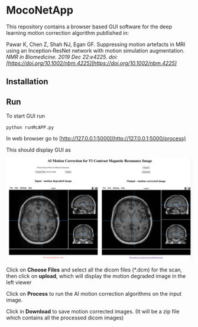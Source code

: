 # MocoNetApp

This repository contains a browser based GUI software for the deep learning motion correction algorithm publlished in:

Pawar K, Chen Z, Shah NJ, Egan GF. Suppressing motion artefacts in MRI using an Inception‐ResNet network with motion simulation augmentation. *NMR in Biomedicine. 2019 Dec 22:e4225. doi: [https://doi.org/10.1002/nbm.4225](https://doi.org/10.1002/nbm.4225)* 

## Installation

## Run
To start GUI run
````
python runMcAPP.py
````
In web browser go to [http://127.0.0.1:5000](http://127.0.0.1:5000/process)

This should display GUI as

![GuiScreenshot](./static/ScreenShot.png)

Click on **Choose Files** and select all the dicom files (*.dcm) for the scan, then click on **upload**, which will display the motion degraded image in the left viewer

Click on **Process** to run the AI motion correction algorithms on the input image.

Click in **Download** to save motion corrected images. (It will be a zip file which contains all the processed dicom images)